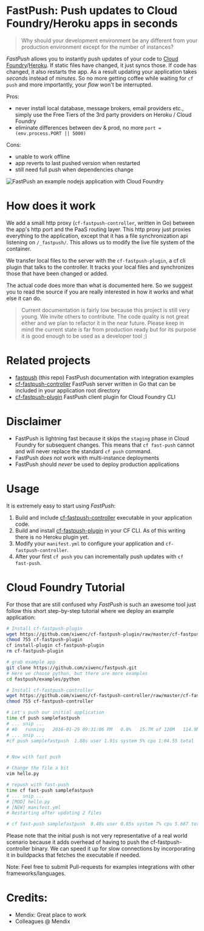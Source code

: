 FastPush: Push updates to Cloud Foundry/Heroku apps in seconds
==

> Why should your development environment be any different from your production environment except for the number of instances?

*FastPush* allows you to instantly push updates of your code to [Cloud Foundry](https://www.cloudfoundry.org)/[Heroku](https://www.heroku.com). If static files have changed, it just syncs those. If code has changed, it also restarts the app. As a result updating your application takes *seconds* instead of *minutes*. So no more getting coffee while waiting for `cf push` and more importantly, your *flow* won't be interrupted.

Pros:
- never install local database, message brokers, email providers etc., simply use the Free Tiers of the 3rd party providers on Heroku / Cloud Foundry
- eliminate differences between dev & prod, no more `port = (env.process.PORT || 5000)`

Cons:
- unable to work offline
- app reverts to last pushed version when restarted
- still need full push when dependencies change

![FastPush an example nodejs application with Cloud Foundry](https://github.com/xiwenc/fastpush/raw/master/resources/fastpush-example-nodejs.gif)

How does it work
===

We add a small http proxy (`cf-fastpush-controller`, written in Go) between the app's http port and the PaaS routing layer. This http proxy just proxies everything to the application, except that it has a file synchronization api listening on `/_fastpush/`. This allows us to modify the live file system of the container.

We transfer local files to the server with the `cf-fastpush-plugin`, a cf cli plugin that talks to the controller. It tracks your local files and synchronizes those that have been changed or added.

The actual code does more than what is documented here. So we suggest you to read the source if you are really interested in how it works and what else it can do.

> Current documentation is fairly low because this project is still very young. We invite others to contribute. The code quality is not great either and we plan to refactor it in the near future. Please keep in mind the current state is far from production ready but for its purpose it is good enough to be used as a developer tool ;)

Related projects
===

- [fastpush](https://github.com/xiwenc/fastpush) (this repo) FastPush documentation with integration examples
- [cf-fastpush-controller](https://github.com/xiwenc/cf-fastpush-controller) FastPush server written in Go that can be included in your application root directory
- [cf-fastpush-plugin](https://github.com/xiwenc/cf-fastpush-plugin) FastPush client plugin for Cloud Foundry CLI

Disclaimer
===

- FastPush is lightning fast because it skips the `staging` phase in Cloud Foundry for subsequent changes. This means that `cf fast-push` cannot and will never replace the standard `cf push` command.
- FastPush *does not* work with multi-instance deployments
- FastPush should *never* be used to deploy production applications

Usage
===

It is extremely easy to start using *FastPush*:

1. Build and include [cf-fastpush-controller](https://github.com/xiwenc/cf-fastpush-controller) executable in your application code.
2. Build and install [cf-fastpush-plugin](https://github.com/xiwenc/cf-fastpush-plugin) in your CF CLI. As of this writing there is no Heroku plugin yet.
3. Modify your `manifest.yml` to configure your application and `cf-fastpush-controller`.
4. After your first `cf push` you can incrementally push updates with `cf fast-push`.

Cloud Foundry Tutorial
===

For those that are still confused why *FastPush* is such an awesome tool just follow this short step-by-step tutorial where we deploy an example application:

```bash
# Install cf-fastpush-plugin
wget https://github.com/xiwenc/cf-fastpush-plugin/raw/master/cf-fastpush-plugin
chmod 755 cf-fastpush-plugin
cf install-plugin cf-fastpush-plugin
rm cf-fastpush-plugin

# grab example app
git clone https://github.com/xiwenc/fastpush.git
# Here we choose python, but there are more examples
cd fastpush/examples/python

# Install cf-fastpush-controller
wget https://github.com/xiwenc/cf-fastpush-controller/raw/master/cf-fastpush-controller
chmod 755 cf-fastpush-controller

# Let's push our initial application
time cf push samplefastpush
# ... snip ...
# #0   running   2016-01-29 09:31:06 PM   0.0%   15.7M of 128M   114.9M of 256M
# ... snip ...
#cf push samplefastpush  1.88s user 1.91s system 5% cpu 1:04.55 total


# Now with fast push

# Change the file a bit
vim hello.py

# repush with fast-push
time cf fast-push samplefastpush
# ... snip ...
# [MOD] hello.py
# [NEW] manifest.yml
# Restarting after updating 2 files

# cf fast-push samplefastpush  0.40s user 0.05s system 7% cpu 5.667 total
```
Please note that the initial push is not very representative of a real world scenario because it adds overhead of having to push the cf-fastpush-controller binary. We can speed it up for slow connections by incorporating it in buildpacks that fetches the executable if needed.

Note: Feel free to submit Pull-requests for examples integrations with other frameworks/languages.


Credits:
===
- Mendix: Great place to work
- Colleagues @ Mendix
